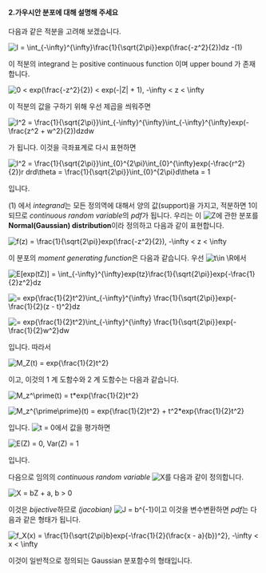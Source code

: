 #### 2.가우시안 분포에 대해 설명해 주세요

다음과 같은 적분을 고려해 보겠습니다.

![I = \int_{-\infty}^{\infty}\frac{1}{\sqrt{2\pi}}exp(\frac{-z^2}{2})dz -(1)](https://tex.s2cms.ru/svg/I%20%3D%20%5Cint_%7B-%5Cinfty%7D%5E%7B%5Cinfty%7D%5Cfrac%7B1%7D%7B%5Csqrt%7B2%5Cpi%7D%7Dexp(%5Cfrac%7B-z%5E2%7D%7B2%7D)dz%20-(1))

이 적분의 integrand 는 positive continuous function 이며 upper bound 가 존재합니다.

![0 < exp(\frac{-z^2}{2}) < exp(-|Z| + 1), -\infty < z < \infty](https://tex.s2cms.ru/svg/0%20%3C%20exp(%5Cfrac%7B-z%5E2%7D%7B2%7D)%20%3C%20exp(-%7CZ%7C%20%2B%201)%2C%20-%5Cinfty%20%3C%20z%20%3C%20%5Cinfty)

이 적분의 값을 구하기 위해 우선 제곱을 씌워주면

![I^2 = \frac{1}{\sqrt{2\pi}}\int_{-\infty}^{\infty}\int_{-\infty}^{\infty}exp(-\frac{z^2 + w^2}{2})dzdw](https://tex.s2cms.ru/svg/I%5E2%20%3D%20%5Cfrac%7B1%7D%7B%5Csqrt%7B2%5Cpi%7D%7D%5Cint_%7B-%5Cinfty%7D%5E%7B%5Cinfty%7D%5Cint_%7B-%5Cinfty%7D%5E%7B%5Cinfty%7Dexp(-%5Cfrac%7Bz%5E2%20%2B%20w%5E2%7D%7B2%7D)dzdw)

가 됩니다. 이것을 극좌표계로 다시 표현하면

![I^2 = \frac{1}{\sqrt{2\pi}}\int_{0}^{2\pi}\int_{0}^{\infty}exp(-\frac{r^2}{2})r drd\theta = \frac{1}{\sqrt{2\pi}}\int_{0}^{2\pi}d\theta = 1](https://tex.s2cms.ru/svg/I%5E2%20%3D%20%5Cfrac%7B1%7D%7B%5Csqrt%7B2%5Cpi%7D%7D%5Cint_%7B0%7D%5E%7B2%5Cpi%7D%5Cint_%7B0%7D%5E%7B%5Cinfty%7Dexp(-%5Cfrac%7Br%5E2%7D%7B2%7D)r%20drd%5Ctheta%20%3D%20%5Cfrac%7B1%7D%7B%5Csqrt%7B2%5Cpi%7D%7D%5Cint_%7B0%7D%5E%7B2%5Cpi%7Dd%5Ctheta%20%3D%201)

입니다.

(1) 에서 *integrand*는 모든 정의역에 대해서 양의 값(support)을 가지고, 적분하면 1이 되므로 *continuous random variable*의 *pdf*가 됩니다. 우리는 이 ![Z](https://tex.s2cms.ru/svg/Z)에 관한 분포를 **Normal(Gaussian) distribution**이라 정의하고 다음과 같이 표현합니다.

![f(z) = \frac{1}{\sqrt{2\pi}}exp(\frac{-z^2}{2}), -\infty < z < \infty](https://tex.s2cms.ru/svg/f(z)%20%3D%20%5Cfrac%7B1%7D%7B%5Csqrt%7B2%5Cpi%7D%7Dexp(%5Cfrac%7B-z%5E2%7D%7B2%7D)%2C%20-%5Cinfty%20%3C%20z%20%3C%20%5Cinfty)

이 분포의 *moment generating function*은 다음과 같습니다. 우선 ![t\in \R](https://tex.s2cms.ru/svg/t%5Cin%20%5CR)에서

![E[exp(tZ)] = \int_{-\infty}^{\infty}exp\{tz\}\frac{1}{\sqrt{2\pi}}exp\{-\frac{1}{2}z^2\}dz](https://tex.s2cms.ru/svg/E%5Bexp(tZ)%5D%20%3D%20%5Cint_%7B-%5Cinfty%7D%5E%7B%5Cinfty%7Dexp%5C%7Btz%5C%7D%5Cfrac%7B1%7D%7B%5Csqrt%7B2%5Cpi%7D%7Dexp%5C%7B-%5Cfrac%7B1%7D%7B2%7Dz%5E2%5C%7Ddz)

![ = exp\{\frac{1}{2}t^2\}\int_{-\infty}^{\infty} \frac{1}{\sqrt{2\pi}}exp\{-\frac{1}{2}(z - t)^2\}dz](https://tex.s2cms.ru/svg/%20%3D%20exp%5C%7B%5Cfrac%7B1%7D%7B2%7Dt%5E2%5C%7D%5Cint_%7B-%5Cinfty%7D%5E%7B%5Cinfty%7D%20%5Cfrac%7B1%7D%7B%5Csqrt%7B2%5Cpi%7D%7Dexp%5C%7B-%5Cfrac%7B1%7D%7B2%7D(z%20-%20t)%5E2%5C%7Ddz)

![ = exp\{\frac{1}{2}t^2\}\int_{-\infty}^{\infty} \frac{1}{\sqrt{2\pi}}exp\{-\frac{1}{2}w^2\}dw](https://tex.s2cms.ru/svg/%20%3D%20exp%5C%7B%5Cfrac%7B1%7D%7B2%7Dt%5E2%5C%7D%5Cint_%7B-%5Cinfty%7D%5E%7B%5Cinfty%7D%20%5Cfrac%7B1%7D%7B%5Csqrt%7B2%5Cpi%7D%7Dexp%5C%7B-%5Cfrac%7B1%7D%7B2%7Dw%5E2%5C%7Ddw)

입니다. 따라서

![M_Z(t) = exp\{\frac{1}{2}t^2\}](https://tex.s2cms.ru/svg/M_Z(t)%20%3D%20exp%5C%7B%5Cfrac%7B1%7D%7B2%7Dt%5E2%5C%7D)

이고, 이것의 1 계 도함수와 2 계 도함수는 다음과 같습니다.

![M_z^\prime(t) = t*exp\{\frac{1}{2}t^2\}](https://tex.s2cms.ru/svg/M_z%5E%5Cprime(t)%20%3D%20t*exp%5C%7B%5Cfrac%7B1%7D%7B2%7Dt%5E2%5C%7D)

![M_z^{\prime\prime}(t) = exp\{\frac{1}{2}t^2\} + t^2*exp\{\frac{1}{2}t^2\}](https://tex.s2cms.ru/svg/M_z%5E%7B%5Cprime%5Cprime%7D(t)%20%3D%20exp%5C%7B%5Cfrac%7B1%7D%7B2%7Dt%5E2%5C%7D%20%2B%20t%5E2*exp%5C%7B%5Cfrac%7B1%7D%7B2%7Dt%5E2%5C%7D)

입니다. ![t = 0](https://tex.s2cms.ru/svg/t%20%3D%200)에서 값을 평가하면

![E(Z) = 0, Var(Z) = 1](https://tex.s2cms.ru/svg/E(Z)%20%3D%200%2C%20Var(Z)%20%3D%201)

입니다.

다음으로 임의의 *continuous random variable* ![X](https://tex.s2cms.ru/svg/X)를 다음과 같이 정의합니다.

![X = bZ + a, b > 0](https://tex.s2cms.ru/svg/X%20%3D%20bZ%20%2B%20a%2C%20b%20%3E%200)

이것은 *bijective*하므로 *(jacobian)* ![J = b^{-1}](https://tex.s2cms.ru/svg/J%20%3D%20b%5E%7B-1%7D)이고 이것을 변수변환하면 *pdf*는 다음과 같은 형태가 됩니다.

![f_X(x) = \frac{1}{\sqrt{2\pi}b}exp\{-\frac{1}{2}(\frac{x - a}{b})^2\}, -\infty < x < \infty](https://tex.s2cms.ru/svg/f_X(x)%20%3D%20%5Cfrac%7B1%7D%7B%5Csqrt%7B2%5Cpi%7Db%7Dexp%5C%7B-%5Cfrac%7B1%7D%7B2%7D(%5Cfrac%7Bx%20-%20a%7D%7Bb%7D)%5E2%5C%7D%2C%20-%5Cinfty%20%3C%20x%20%3C%20%5Cinfty)

이것이 일반적으로 정의되는 Gaussian 분포함수의 형태입니다.
